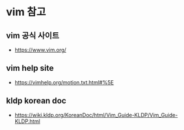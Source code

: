 # vim 참고

## vim 공식 사이트

- <https://www.vim.org/>

## vim help site

- <https://vimhelp.org/motion.txt.html#%5E>

## kldp korean doc

- <https://wiki.kldp.org/KoreanDoc/html/Vim_Guide-KLDP/Vim_Guide-KLDP.html>
